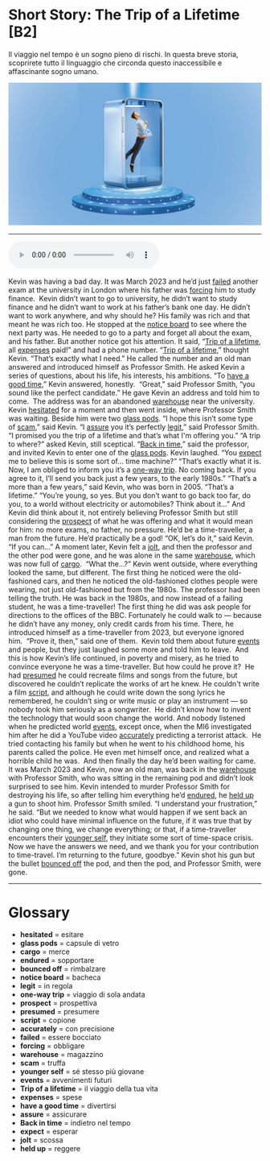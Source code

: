 # Short Story: The Trip of a Lifetime   [B2]

Il viaggio nel tempo è un sogno pieno di rischi. In questa breve storia, scoprirete tutto il linguaggio che circonda questo inaccessibile e affascinante sogno umano.

![](Short%20Story%20The%20Trip%20of%20a%20Lifetime.jpg)

--------------

<div>
<audio controls autoplay>
    <source src="https://raw.githubusercontent.com/dartie/knowledge-base/main/English/SpeakUp/2023-03/Short%20Story%20The%20Trip%20of%20a%20Lifetime.mp3" type="audio/mpeg">
</audio>
</div>


Kevin was having a bad day. It was March 2023 and he’d just [failed](## "essere bocciato") another exam at the university in London where his father was [forcing](## "obbligare") him to study finance. 
Kevin didn’t want to go to university, he didn’t want to study finance and he didn’t want to work at his father’s bank one day. He didn’t want to work anywhere, and why should he? His family was rich and that meant he was rich too.
He stopped at the [notice board](## "bacheca") to see where the next party was. He needed to go to a party and forget all about the exam, and his father. But another notice got his attention. It said, “[Trip of a lifetime](## "il viaggio della tua vita"), all [expenses](## "spese") paid!” and had a phone number.
“[Trip of a lifetime](## "il viaggio della tua vita"),” thought Kevin. “That’s exactly what I need.” He called the number and an old man answered and introduced himself as Professor Smith. He asked Kevin a series of questions, about his life, his interests, his ambitions. “To [have a good time](## "divertirsi"),” Kevin answered, honestly. 
“Great,” said Professor Smith, “you sound like the perfect candidate.” He gave Kevin an address and told him to come. 
The address was for an abandoned [warehouse](## "magazzino") near the university. Kevin [hesitated](## "esitare") for a moment and then went inside, where Professor Smith was waiting. Beside him were two [glass pods](## "capsule di vetro").
“I hope this isn’t some type of [scam](## "truffa"),” said Kevin.
“I [assure](## "assicurare") you it’s perfectly [legit](## "in regola"),” said Professor Smith. “I promised you the trip of a lifetime and that’s what I'm offering you.”
“A trip to where?” asked Kevin, still sceptical.
“[Back in time](## "indietro nel tempo"),” said the professor, and invited Kevin to enter one of the [glass pods](## "capsule di vetro").
Kevin laughed. “You [expect](## "esperar") me to believe this is some sort of… time machine?”
“That’s exactly what it is. Now, I am obliged to inform you it’s a [one-way trip](## "viaggio di sola andata"). No coming back. If you agree to it, I’ll send you back just a few years, to the early 1980s.”
“That’s a more than a few years,” said Kevin, who was born in 2005. “That’s a lifetime.”
“You’re young, so yes. But you don’t want to go back too far, do you, to a world without electricity or automobiles? Think about it…”
And Kevin did think about it, not entirely believing Professor Smith but still considering the [prospect](## "prospettiva") of what he was offering and what it would mean for him: no more exams, no father, no pressure. He’d be a time-traveller, a man from the future. He’d practically be a god!
“OK, let’s do it,” said Kevin. “If you can...”
A moment later, Kevin felt a [jolt](## "scossa"), and then the professor and the other pod were gone, and he was alone in the same [warehouse](## "magazzino"), which was now full of [cargo](## "merce"). 
“What the…?” Kevin went outside, where everything looked the same, but different. The first thing he noticed were the old-fashioned cars, and then he noticed the old-fashioned clothes people were wearing, not just old-fashioned but from the 1980s. The professor had been telling the truth. He was back in the 1980s, and now instead of a failing student, he was a time-traveller!
The first thing he did was ask people for directions to the offices of the BBC. Fortunately he could walk to — because he didn’t have any money, only credit cards from his time. There, he introduced himself as a time-traveller from 2023, but everyone ignored him. 
“Prove it, then,” said one of them. 
Kevin told them about future [events](## "avvenimenti futuri") and people, but they just laughed some more and told him to leave. 
And this is how Kevin’s life continued, in poverty and misery, as he tried to convince everyone he was a time-traveller. But how could he prove it? 
He had [presumed](## "presumere") he could recreate films and songs from the future, but discovered he couldn’t replicate the works of art he knew. He couldn't write a film [script](## "copione"), and although he could write down the song lyrics he remembered, he couldn’t sing or write music or play an instrument — so nobody took him seriously as a songwriter. 
He didn’t know how to invent the technology that would soon change the world. And nobody listened when he predicted world [events](## "avvenimenti futuri"), except once, when the MI6 investigated him after he did a YouTube video [accurately](## "con precisione") predicting a terrorist attack. 
He tried contacting his family but when he went to his childhood home, his parents called the police. He even met himself once, and realized what a horrible child he was. 
And then finally the day he’d been waiting for came. It was March 2023 and Kevin, now an old man, was back in the [warehouse](## "magazzino") with Professor Smith, who was sitting in the remaining pod and didn’t look surprised to see him.
Kevin intended to murder Professor Smith for destroying his life, so after telling him everything he’d [endured](## "sopportare"), he [held up](## "reggere")  a gun to shoot him.
Professor Smith smiled. “I understand your frustration,” he said. “But we needed to know what would happen if we sent back an idiot who could have minimal influence on the future, if it was true that by changing one thing, we change everything; or that, if a time-traveller encounters their [younger self](## "sé stesso più giovane"), they initiate some sort of time-space crisis. Now we have the answers we need, and we thank you for your contribution to time-travel. I’m returning to the future, goodbye.”
Kevin shot his gun but the bullet [bounced off](## "rimbalzare") the pod, and then the pod, and Professor Smith, were gone.

--------------

<div style = "display:block; clear:both; page-break-after:always;"></div>

# Glossary
* **hesitated** = esitare
* **glass pods** = capsule di vetro
* **cargo** = merce
* **endured** = sopportare
* **bounced off** = rimbalzare
* **notice board** = bacheca
* **legit** = in regola
* **one-way trip** = viaggio di sola andata
* **prospect** = prospettiva
* **presumed** = presumere
* **script** = copione
* **accurately** = con precisione
* **failed** = essere bocciato
* **forcing** = obbligare
* **warehouse** = magazzino
* **scam** = truffa
* **younger self** = sé stesso più giovane
* **events** = avvenimenti futuri
* **Trip of a lifetime** = il viaggio della tua vita
* **expenses** = spese
* **have a good time** = divertirsi
* **assure** = assicurare
* **Back in time** = indietro nel tempo
* **expect** = esperar
* **jolt** = scossa
* **held up** = reggere
